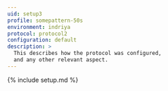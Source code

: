 ```yaml
---
uid: setup3
profile: somepattern-50s
environment: indriya
protocol: protocol2
configuration: default
description: >
  This describes how the protocol was configured,
  and any other relevant aspect.
---
```


{% include setup.md %}
